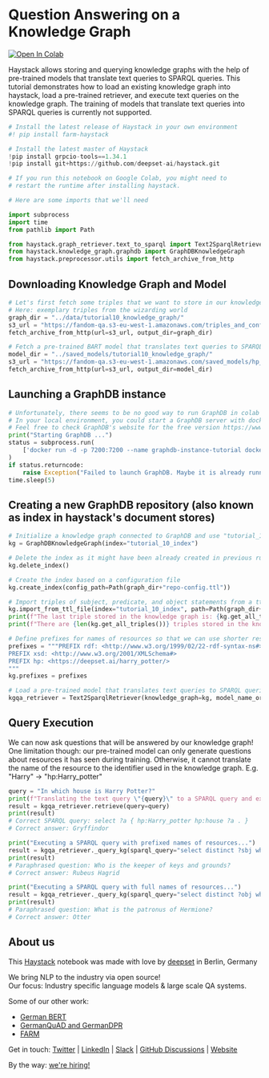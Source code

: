 <!---
title: "Tutorial 10"
metaTitle: "Knowledge Graph QA"
metaDescription: ""
slug: "/docs/tutorial10"
date: "2021-04-06"
id: "tutorial10md"
--->

# Question Answering on a Knowledge Graph

[![Open In Colab](https://colab.research.google.com/assets/colab-badge.svg)](https://colab.research.google.com/github/deepset-ai/haystack/blob/master/tutorials/Tutorial10_Knowledge_Graph.ipynb)

Haystack allows storing and querying knowledge graphs with the help of pre-trained models that translate text queries to SPARQL queries.
This tutorial demonstrates how to load an existing knowledge graph into haystack, load a pre-trained retriever, and execute text queries on the knowledge graph.
The training of models that translate text queries into SPARQL queries is currently not supported.


```python
# Install the latest release of Haystack in your own environment
#! pip install farm-haystack

# Install the latest master of Haystack
!pip install grpcio-tools==1.34.1
!pip install git+https://github.com/deepset-ai/haystack.git

# If you run this notebook on Google Colab, you might need to
# restart the runtime after installing haystack.
```


```python
# Here are some imports that we'll need

import subprocess
import time
from pathlib import Path

from haystack.graph_retriever.text_to_sparql import Text2SparqlRetriever
from haystack.knowledge_graph.graphdb import GraphDBKnowledgeGraph
from haystack.preprocessor.utils import fetch_archive_from_http
```

## Downloading Knowledge Graph and Model


```python
# Let's first fetch some triples that we want to store in our knowledge graph
# Here: exemplary triples from the wizarding world
graph_dir = "../data/tutorial10_knowledge_graph/"
s3_url = "https://fandom-qa.s3-eu-west-1.amazonaws.com/triples_and_config.zip"
fetch_archive_from_http(url=s3_url, output_dir=graph_dir)

# Fetch a pre-trained BART model that translates text queries to SPARQL queries
model_dir = "../saved_models/tutorial10_knowledge_graph/"
s3_url = "https://fandom-qa.s3-eu-west-1.amazonaws.com/saved_models/hp_v3.4.zip"
fetch_archive_from_http(url=s3_url, output_dir=model_dir)
```

## Launching a GraphDB instance


```python
# Unfortunately, there seems to be no good way to run GraphDB in colab environments
# In your local environment, you could start a GraphDB server with docker
# Feel free to check GraphDB's website for the free version https://www.ontotext.com/products/graphdb/graphdb-free/
print("Starting GraphDB ...")
status = subprocess.run(
    ['docker run -d -p 7200:7200 --name graphdb-instance-tutorial docker-registry.ontotext.com/graphdb-free:9.4.1-adoptopenjdk11'], shell=True
)
if status.returncode:
    raise Exception("Failed to launch GraphDB. Maybe it is already running or you already have a container with that name that you could start?")
time.sleep(5)
```

## Creating a new GraphDB repository (also known as index in haystack's document stores)


```python
# Initialize a knowledge graph connected to GraphDB and use "tutorial_10_index" as the name of the index
kg = GraphDBKnowledgeGraph(index="tutorial_10_index")

# Delete the index as it might have been already created in previous runs
kg.delete_index()

# Create the index based on a configuration file
kg.create_index(config_path=Path(graph_dir+"repo-config.ttl"))

# Import triples of subject, predicate, and object statements from a ttl file
kg.import_from_ttl_file(index="tutorial_10_index", path=Path(graph_dir+"triples.ttl"))
print(f"The last triple stored in the knowledge graph is: {kg.get_all_triples()[-1]}")
print(f"There are {len(kg.get_all_triples())} triples stored in the knowledge graph.")
```


```python
# Define prefixes for names of resources so that we can use shorter resource names in queries
prefixes = """PREFIX rdf: <http://www.w3.org/1999/02/22-rdf-syntax-ns#>
PREFIX xsd: <http://www.w3.org/2001/XMLSchema#>
PREFIX hp: <https://deepset.ai/harry_potter/>
"""
kg.prefixes = prefixes

# Load a pre-trained model that translates text queries to SPARQL queries
kgqa_retriever = Text2SparqlRetriever(knowledge_graph=kg, model_name_or_path=model_dir+"hp_v3.4")
```

## Query Execution

We can now ask questions that will be answered by our knowledge graph!
One limitation though: our pre-trained model can only generate questions about resources it has seen during training.
Otherwise, it cannot translate the name of the resource to the identifier used in the knowledge graph.
E.g. "Harry" -> "hp:Harry_potter"


```python
query = "In which house is Harry Potter?"
print(f"Translating the text query \"{query}\" to a SPARQL query and executing it on the knowledge graph...")
result = kgqa_retriever.retrieve(query=query)
print(result)
# Correct SPARQL query: select ?a { hp:Harry_potter hp:house ?a . }
# Correct answer: Gryffindor

print("Executing a SPARQL query with prefixed names of resources...")
result = kgqa_retriever._query_kg(sparql_query="select distinct ?sbj where { ?sbj hp:job hp:Keeper_of_keys_and_grounds . }")
print(result)
# Paraphrased question: Who is the keeper of keys and grounds?
# Correct answer: Rubeus Hagrid

print("Executing a SPARQL query with full names of resources...")
result = kgqa_retriever._query_kg(sparql_query="select distinct ?obj where { <https://deepset.ai/harry_potter/Hermione_granger> <https://deepset.ai/harry_potter/patronus> ?obj . }")
print(result)
# Paraphrased question: What is the patronus of Hermione?
# Correct answer: Otter
```

## About us

This [Haystack](https://github.com/deepset-ai/haystack/) notebook was made with love by [deepset](https://deepset.ai/) in Berlin, Germany

We bring NLP to the industry via open source!  
Our focus: Industry specific language models & large scale QA systems.  
  
Some of our other work: 
- [German BERT](https://deepset.ai/german-bert)
- [GermanQuAD and GermanDPR](https://deepset.ai/germanquad)
- [FARM](https://github.com/deepset-ai/FARM)

Get in touch:
[Twitter](https://twitter.com/deepset_ai) | [LinkedIn](https://www.linkedin.com/company/deepset-ai/) | [Slack](https://haystack.deepset.ai/community/join) | [GitHub Discussions](https://github.com/deepset-ai/haystack/discussions) | [Website](https://deepset.ai)

By the way: [we're hiring!](https://apply.workable.com/deepset/) 
